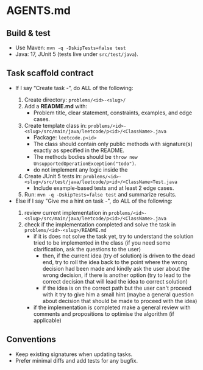 # AGENTS.md

## Build & test
- Use Maven: `mvn -q -DskipTests=false test`
- Java: 17, JUnit 5 (tests live under `src/test/java`).

## Task scaffold contract
- If I say “Create task <id>-<slug>”, do ALL of the following:
  1) Create directory: `problems/<id>-<slug>/`
  2) Add a **README.md** with:
      - Problem title, clear statement, constraints, examples, and edge cases.
  3) Create template class in:
     `problems/<id>-<slug>/src/main/java/leetcode/p<id>/<ClassName>.java`
      - Package: `leetcode.p<id>`
      - The class should contain only public methods with signature(s) exactly as specified in the README.
      - The methods bodies should be `throw new UnsupportedOperationException("todo")`.
      - do not implement any logic inside the 
  4) Create JUnit 5 tests in:
     `problems/<id>-<slug>/src/test/java/leetcode/p<id>/<ClassName>Test.java`
      - Include example-based tests and at least 2 edge cases.
  5) Run: `mvn -q -DskipTests=false test` and summarize results.
- Else if I say "Give me a hint on task <id>-<slug>", do ALL of the following:
  1) review current implementation in `problems/<id>-<slug>/src/main/java/leetcode/p<id>/<ClassName>.java`
  2) check if the implementation completed and solve the task in `problems/<id>-<slug>/README.md`
      - if it is does not solve the task yet, try to understand the solution tried to be implemented in the class (if you need some clarification, ask the questions to the user)
        - then, if the current idea (try of solution) is driven to the dead end, try to roll the idea back to the point where the wrong decision had been made and kindly ask the user about the wrong decision, if there is another option (try to lead to the correct decision that will lead the idea to correct solution)
        - if the idea is on the correct path but the user can't proceed with it try to give him a small hint (maybe a general question about decision that should be made to proceed with the idea)
      - if the implementation is completed make a general review with comments and propositions to optimise the algorithm (if applicable)

## Conventions
- Keep existing signatures when updating tasks.
- Prefer minimal diffs and add tests for any bugfix.
